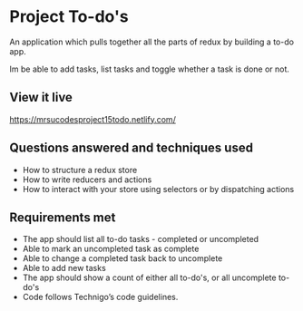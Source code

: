 # Project To-do's 
 
An application which pulls together all the parts of redux by building a to-do app.

Im be able to add tasks, list tasks and toggle whether a task is done or not. 

## View it live

https://mrsucodesproject15todo.netlify.com/

## Questions answered and techniques used

* How to structure a redux store
* How to write reducers and actions
* How to interact with your store using selectors or by dispatching actions


## Requirements met 

* The app should list all to-do tasks - completed or uncompleted
* Able to mark an uncompleted task as complete
* Able to change a completed task back to uncomplete
* Able to add new tasks
* The app should show a count of either all to-do's, or all uncomplete to-do's
* Code follows Technigo’s code guidelines.



